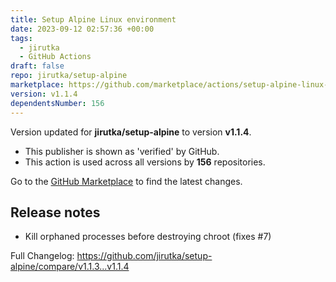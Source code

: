 ```yaml
---
title: Setup Alpine Linux environment
date: 2023-09-12 02:57:36 +00:00
tags:
  - jirutka
  - GitHub Actions
draft: false
repo: jirutka/setup-alpine
marketplace: https://github.com/marketplace/actions/setup-alpine-linux-environment
version: v1.1.4
dependentsNumber: 156
---
```



Version updated for **jirutka/setup-alpine** to version **v1.1.4**.
- This publisher is shown as 'verified' by GitHub.
- This action is used across all versions by **156** repositories.

Go to the [GitHub Marketplace](https://github.com/marketplace/actions/setup-alpine-linux-environment) to find the latest changes.

## Release notes

* Kill orphaned processes before destroying chroot (fixes #7)

Full Changelog: https://github.com/jirutka/setup-alpine/compare/v1.1.3...v1.1.4
